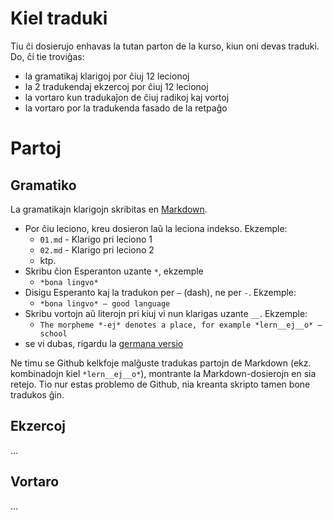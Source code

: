 # Kiel traduki

Tiu ĉi dosierujo enhavas la tutan parton de la kurso, kiun oni devas traduki. Do, ĉi tie troviĝas:

- la gramatikaj klarigoj por ĉiuj 12 lecionoj
- la 2 tradukendaj ekzercoj por ĉiuj 12 lecionoj
- la vortaro kun tradukaĵon de ĉiuj radikoj kaj vortoj
- la vortaro por la tradukenda fasado de la retpaĝo

# Partoj
## Gramatiko

La gramatikajn klarigojn skribitas en [Markdown](https://en.wikipedia.org/wiki/Markdown). 

- Por ĉiu leciono, kreu dosieron laŭ la leciona indekso. Ekzemple:
  -  `01.md` - Klarigo pri leciono 1
  -  `02.md` - Klarigo pri leciono 2
  - ktp.
- Skribu ĉion Esperanton uzante `*`, ekzemple
  - `*bona lingvo*`
- Disigu Esperanto kaj la tradukon per `–` (dash), ne per `-`. Ekzemple:
  - `*bona lingvo* – good language`
- Skribu vortojn aŭ literojn pri kiuj vi nun klarigas uzante `__`. Ekzemple:
  - `The morpheme *-ej* denotes a place, for example *lern__ej__o* – school`
- se vi dubas, rigardu la [germana versio](de/)

Ne timu se Github kelkfoje malĝuste tradukas partojn de Markdown (ekz. kombinadojn kiel `*lern__ej__o*`), montrante la Markdown-dosierojn en sia retejo. Tio nur estas problemo de Github, nia kreanta skripto tamen bone tradukos ĝin.


## Ekzercoj

...

## Vortaro

...

